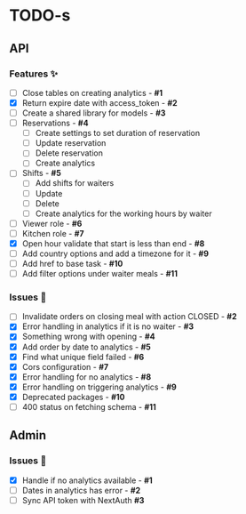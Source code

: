 # TODO-s

## API

### Features ✨

- [ ] Close tables on creating analytics - **#1**
- [x] Return expire date with access_token - **#2**
- [ ] Create a shared library for models - **#3**
- [ ] Reservations - **#4**
  - [ ] Create settings to set duration of reservation
  - [ ] Update reservation
  - [ ] Delete reservation
  - [ ] Create analytics
- [ ] Shifts - **#5**
  - [ ] Add shifts for waiters
  - [ ] Update
  - [ ] Delete
  - [ ] Create analytics for the working hours by waiter
- [ ] Viewer role - **#6**
- [ ] Kitchen role - **#7**
- [x] Open hour validate that start is less than end - **#8**
- [ ] Add country options and add a timezone for it - **#9**
- [ ] Add href to base task - **#10**
- [ ] Add filter options under waiter meals - **#11**

### Issues 🐛

- [ ] Invalidate orders on closing meal with action CLOSED - **#2**
- [x] Error handling in analytics if it is no waiter - **#3**
- [x] Something wrong with opening - **#4**
- [x] Add order by date to analytics - **#5**
- [x] Find what unique field failed - **#6**
- [x] Cors configuration - **#7**
- [x] Error handling for no analytics - **#8**
- [x] Error handling on triggering analytics - **#9**
- [x] Deprecated packages - **#10**
- [ ] 400 status on fetching schema - **#11**

## Admin

### Issues 🐛

- [x] Handle if no analytics available - **#1**
- [ ] Dates in analytics has error - **#2**
- [ ] Sync API token with NextAuth **#3**
